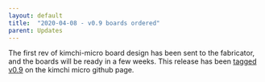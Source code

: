 ```yaml
---
layout: default
title:  "2020-04-08 - v0.9 boards ordered"
parent: Updates
---
```

The first rev of kimchi-micro board design has been sent to the fabricator, and the boards will be ready in a few weeks. This release has been [tagged v0.9][km-gh] on the kimchi micro github page.

[km-gh]: https://github.com/groupgets/kimchi-micro/releases/tag/v0.9
